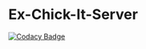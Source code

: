# Ex-Chick-It-Server
[![Codacy Badge](https://api.codacy.com/project/badge/Grade/55ebc32fa8cb41f08dd5ea550ac1aa28)](https://app.codacy.com/app/dogeonlove0326/Ex-Chick-It-Server?utm_source=github.com&utm_medium=referral&utm_content=moreal/Ex-Chick-It-Server&utm_campaign=Badge_Grade_Dashboard)